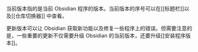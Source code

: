 当前版本指的是当前 Obsidian 程序的版本。当前版本的序号可以在[[标题栏]]以及[[仓库切换器]] 中查看。

更新版本可以让 Obsidian 获取新功能以及修复一些程序上的错误。但需要注意的是，一些重要的更新不仅需要升级 Obsidian 的当前版本，还要升级[[安装程序版本]]。